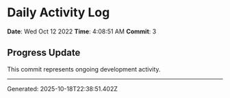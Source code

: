 # Daily Activity Log

**Date**: Wed Oct 12 2022
**Time**: 4:08:51 AM
**Commit**: 3

## Progress Update

This commit represents ongoing development activity.

---
Generated: 2025-10-18T22:38:51.402Z
